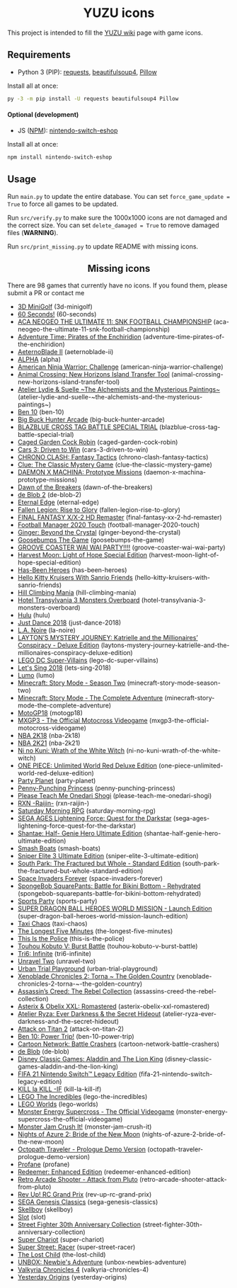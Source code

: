 <h1 align="center">YUZU icons</h1>

This project is intended to fill the [YUZU wiki](https://yuzu-emu.org/game/) page with game icons.


## Requirements

- Python 3 (PIP): [requests](https://pypi.org/project/requests/), [beautifulsoup4](https://pypi.org/project/beautifulsoup4/), [Pillow](https://pypi.org/project/Pillow/)

Install all at once:
```bash
py -3 -m pip install -U requests beautifulsoup4 Pillow
```


#### Optional (development)

- JS ([NPM](https://nodejs.org/en/download/ "Download Node.js")): [nintendo-switch-eshop](https://www.npmjs.com/package/nintendo-eshop-api)

Install all at once:
```bash
npm install nintendo-switch-eshop
```


## Usage

Run `main.py` to update the entire database. You can set `force_game_update = True` to force all games to be updated.

Run `src/verify.py` to make sure the 1000x1000 icons are not damaged and the correct size. You can set `delete_damaged = True` to remove damaged files (**WARNING**).

Run `src/print_missing.py` to update README with missing icons.


<!-- MISSING ICONS START -->
<h2 align="center">Missing icons</h2>

There are 98 games that currently have no icons. If you found them, please submit a PR or contact me

- [3D MiniGolf](https://yuzu-emu.org/game/3d-minigolf/) (3d-minigolf)
- [60 Seconds!](https://yuzu-emu.org/game/60-seconds/) (60-seconds)
- [ACA NEOGEO THE ULTIMATE 11: SNK FOOTBALL CHAMPIONSHIP](https://yuzu-emu.org/game/aca-neogeo-the-ultimate-11-snk-football-championship/) (aca-neogeo-the-ultimate-11-snk-football-championship)
- [Adventure Time: Pirates of the Enchiridion](https://yuzu-emu.org/game/adventure-time-pirates-of-the-enchiridion/) (adventure-time-pirates-of-the-enchiridion)
- [AeternoBlade II](https://yuzu-emu.org/game/aeternoblade-ii/) (aeternoblade-ii)
- [ALPHA](https://yuzu-emu.org/game/alpha/) (alpha)
- [American Ninja Warrior: Challenge](https://yuzu-emu.org/game/american-ninja-warrior-challenge/) (american-ninja-warrior-challenge)
- [Animal Crossing: New Horizons Island Transfer Tool](https://yuzu-emu.org/game/animal-crossing-new-horizons-island-transfer-tool/) (animal-crossing-new-horizons-island-transfer-tool)
- [Atelier Lydie & Suelle \~The Alchemists and the Mysterious Paintings\~](https://yuzu-emu.org/game/atelier-lydie-and-suelle-\~the-alchemists-and-the-mysterious-paintings\~/) (atelier-lydie-and-suelle-\~the-alchemists-and-the-mysterious-paintings\~)
- [Ben 10](https://yuzu-emu.org/game/ben-10/) (ben-10)
- [Big Buck Hunter Arcade](https://yuzu-emu.org/game/big-buck-hunter-arcade/) (big-buck-hunter-arcade)
- [BLAZBLUE CROSS TAG BATTLE SPECIAL TRIAL](https://yuzu-emu.org/game/blazblue-cross-tag-battle-special-trial/) (blazblue-cross-tag-battle-special-trial)
- [Caged Garden Cock Robin](https://yuzu-emu.org/game/caged-garden-cock-robin/) (caged-garden-cock-robin)
- [Cars 3: Driven to Win](https://yuzu-emu.org/game/cars-3-driven-to-win/) (cars-3-driven-to-win)
- [CHRONO CLASH: Fantasy Tactics](https://yuzu-emu.org/game/chrono-clash-fantasy-tactics/) (chrono-clash-fantasy-tactics)
- [Clue: The Classic Mystery Game](https://yuzu-emu.org/game/clue-the-classic-mystery-game/) (clue-the-classic-mystery-game)
- [DAEMON X MACHINA: Prototype Missions](https://yuzu-emu.org/game/daemon-x-machina-prototype-missions/) (daemon-x-machina-prototype-missions)
- [Dawn of the Breakers](https://yuzu-emu.org/game/dawn-of-the-breakers/) (dawn-of-the-breakers)
- [de Blob 2](https://yuzu-emu.org/game/de-blob-2/) (de-blob-2)
- [Eternal Edge](https://yuzu-emu.org/game/eternal-edge/) (eternal-edge)
- [Fallen Legion: Rise to Glory](https://yuzu-emu.org/game/fallen-legion-rise-to-glory/) (fallen-legion-rise-to-glory)
- [FINAL FANTASY X/X-2 HD Remaster](https://yuzu-emu.org/game/final-fantasy-xx-2-hd-remaster/) (final-fantasy-xx-2-hd-remaster)
- [Football Manager 2020 Touch](https://yuzu-emu.org/game/football-manager-2020-touch/) (football-manager-2020-touch)
- [Ginger: Beyond the Crystal](https://yuzu-emu.org/game/ginger-beyond-the-crystal/) (ginger-beyond-the-crystal)
- [Goosebumps The Game](https://yuzu-emu.org/game/goosebumps-the-game/) (goosebumps-the-game)
- [GROOVE COASTER WAI WAI PARTY!!!!](https://yuzu-emu.org/game/groove-coaster-wai-wai-party/) (groove-coaster-wai-wai-party)
- [Harvest Moon: Light of Hope Special Edition](https://yuzu-emu.org/game/harvest-moon-light-of-hope-special-edition/) (harvest-moon-light-of-hope-special-edition)
- [Has-Been Heroes](https://yuzu-emu.org/game/has-been-heroes/) (has-been-heroes)
- [Hello Kitty Kruisers With Sanrio Friends](https://yuzu-emu.org/game/hello-kitty-kruisers-with-sanrio-friends/) (hello-kitty-kruisers-with-sanrio-friends)
- [Hill Climbing Mania](https://yuzu-emu.org/game/hill-climbing-mania/) (hill-climbing-mania)
- [Hotel Transylvania 3 Monsters Overboard](https://yuzu-emu.org/game/hotel-transylvania-3-monsters-overboard/) (hotel-transylvania-3-monsters-overboard)
- [Hulu](https://yuzu-emu.org/game/hulu/) (hulu)
- [Just Dance 2018](https://yuzu-emu.org/game/just-dance-2018/) (just-dance-2018)
- [L.A. Noire](https://yuzu-emu.org/game/la-noire/) (la-noire)
- [LAYTON’S MYSTERY JOURNEY: Katrielle and the Millionaires’ Conspiracy - Deluxe Edition](https://yuzu-emu.org/game/laytons-mystery-journey-katrielle-and-the-millionaires-conspiracy-deluxe-edition/) (laytons-mystery-journey-katrielle-and-the-millionaires-conspiracy-deluxe-edition)
- [LEGO DC Super-Villains](https://yuzu-emu.org/game/lego-dc-super-villains/) (lego-dc-super-villains)
- [Let's Sing 2018](https://yuzu-emu.org/game/lets-sing-2018/) (lets-sing-2018)
- [Lumo](https://yuzu-emu.org/game/lumo/) (lumo)
- [Minecraft: Story Mode - Season Two](https://yuzu-emu.org/game/minecraft-story-mode-season-two/) (minecraft-story-mode-season-two)
- [Minecraft: Story Mode - The Complete Adventure](https://yuzu-emu.org/game/minecraft-story-mode-the-complete-adventure/) (minecraft-story-mode-the-complete-adventure)
- [MotoGP18](https://yuzu-emu.org/game/motogp18/) (motogp18)
- [MXGP3 - The Official Motocross Videogame](https://yuzu-emu.org/game/mxgp3-the-official-motocross-videogame/) (mxgp3-the-official-motocross-videogame)
- [NBA 2K18](https://yuzu-emu.org/game/nba-2k18/) (nba-2k18)
- [NBA 2K21](https://yuzu-emu.org/game/nba-2k21/) (nba-2k21)
- [Ni no Kuni: Wrath of the White Witch](https://yuzu-emu.org/game/ni-no-kuni-wrath-of-the-white-witch/) (ni-no-kuni-wrath-of-the-white-witch)
- [ONE PIECE: Unlimited World Red Deluxe Edition](https://yuzu-emu.org/game/one-piece-unlimited-world-red-deluxe-edition/) (one-piece-unlimited-world-red-deluxe-edition)
- [Party Planet](https://yuzu-emu.org/game/party-planet/) (party-planet)
- [Penny-Punching Princess](https://yuzu-emu.org/game/penny-punching-princess/) (penny-punching-princess)
- [Please Teach Me Onedari Shogi](https://yuzu-emu.org/game/please-teach-me-onedari-shogi/) (please-teach-me-onedari-shogi)
- [RXN -Raijin-](https://yuzu-emu.org/game/rxn-raijin-/) (rxn-raijin-)
- [Saturday Morning RPG](https://yuzu-emu.org/game/saturday-morning-rpg/) (saturday-morning-rpg)
- [SEGA AGES Lightening Force: Quest for the Darkstar](https://yuzu-emu.org/game/sega-ages-lightening-force-quest-for-the-darkstar/) (sega-ages-lightening-force-quest-for-the-darkstar)
- [Shantae: Half- Genie Hero Ultimate Edition](https://yuzu-emu.org/game/shantae-half-genie-hero-ultimate-edition/) (shantae-half-genie-hero-ultimate-edition)
- [Smash Boats](https://yuzu-emu.org/game/smash-boats/) (smash-boats)
- [Sniper Elite 3 Ultimate Edition](https://yuzu-emu.org/game/sniper-elite-3-ultimate-edition/) (sniper-elite-3-ultimate-edition)
- [South Park: The Fractured but Whole - Standard Edition](https://yuzu-emu.org/game/south-park-the-fractured-but-whole-standard-edition/) (south-park-the-fractured-but-whole-standard-edition)
- [Space Invaders Forever](https://yuzu-emu.org/game/space-invaders-forever/) (space-invaders-forever)
- [SpongeBob SquarePants: Battle for Bikini Bottom - Rehydrated](https://yuzu-emu.org/game/spongebob-squarepants-battle-for-bikini-bottom-rehydrated/) (spongebob-squarepants-battle-for-bikini-bottom-rehydrated)
- [Sports Party](https://yuzu-emu.org/game/sports-party/) (sports-party)
- [SUPER DRAGON BALL HEROES WORLD MISSION - Launch Edition](https://yuzu-emu.org/game/super-dragon-ball-heroes-world-mission-launch-edition/) (super-dragon-ball-heroes-world-mission-launch-edition)
- [Taxi Chaos](https://yuzu-emu.org/game/taxi-chaos/) (taxi-chaos)
- [The Longest Five Minutes](https://yuzu-emu.org/game/the-longest-five-minutes/) (the-longest-five-minutes)
- [This Is the Police](https://yuzu-emu.org/game/this-is-the-police/) (this-is-the-police)
- [Touhou Kobuto V: Burst Battle](https://yuzu-emu.org/game/touhou-kobuto-v-burst-battle/) (touhou-kobuto-v-burst-battle)
- [Tri6: Infinite](https://yuzu-emu.org/game/tri6-infinite/) (tri6-infinite)
- [Unravel Two](https://yuzu-emu.org/game/unravel-two/) (unravel-two)
- [Urban Trial Playground](https://yuzu-emu.org/game/urban-trial-playground/) (urban-trial-playground)
- [Xenoblade Chronicles 2: Torna \~ The Golden Country](https://yuzu-emu.org/game/xenoblade-chronicles-2-torna-\~-the-golden-country/) (xenoblade-chronicles-2-torna-\~-the-golden-country)
- [Assassin’s Creed: The Rebel Collection](https://yuzu-emu.org/game/assassins-creed-the-rebel-collection/) (assassins-creed-the-rebel-collection)
- [Asterix & Obelix XXL: Romastered](https://yuzu-emu.org/game/asterix-obelix-xxl-romastered/) (asterix-obelix-xxl-romastered)
- [Atelier Ryza: Ever Darkness & the Secret Hideout](https://yuzu-emu.org/game/atelier-ryza-ever-darkness-and-the-secret-hideout/) (atelier-ryza-ever-darkness-and-the-secret-hideout)
- [Attack on Titan 2](https://yuzu-emu.org/game/attack-on-titan-2/) (attack-on-titan-2)
- [Ben 10: Power Trip!](https://yuzu-emu.org/game/ben-10-power-trip/) (ben-10-power-trip)
- [Cartoon Network: Battle Crashers](https://yuzu-emu.org/game/cartoon-network-battle-crashers/) (cartoon-network-battle-crashers)
- [de Blob](https://yuzu-emu.org/game/de-blob/) (de-blob)
- [Disney Classic Games: Aladdin and The Lion King](https://yuzu-emu.org/game/disney-classic-games-aladdin-and-the-lion-king/) (disney-classic-games-aladdin-and-the-lion-king)
- [FIFA 21 Nintendo Switch™ Legacy Edition](https://yuzu-emu.org/game/fifa-21-nintendo-switch-legacy-edition/) (fifa-21-nintendo-switch-legacy-edition)
- [KILL la KILL -IF](https://yuzu-emu.org/game/kill-la-kill-if/) (kill-la-kill-if)
- [LEGO The Incredibles](https://yuzu-emu.org/game/lego-the-incredibles/) (lego-the-incredibles)
- [LEGO Worlds](https://yuzu-emu.org/game/lego-worlds/) (lego-worlds)
- [Monster Energy Supercross - The Official Videogame](https://yuzu-emu.org/game/monster-energy-supercross-the-official-videogame/) (monster-energy-supercross-the-official-videogame)
- [Monster Jam Crush It!](https://yuzu-emu.org/game/monster-jam-crush-it/) (monster-jam-crush-it)
- [Nights of Azure 2: Bride of the New Moon](https://yuzu-emu.org/game/nights-of-azure-2-bride-of-the-new-moon/) (nights-of-azure-2-bride-of-the-new-moon)
- [Octopath Traveler - Prologue Demo Version](https://yuzu-emu.org/game/octopath-traveler-prologue-demo-version/) (octopath-traveler-prologue-demo-version)
- [Profane](https://yuzu-emu.org/game/profane/) (profane)
- [Redeemer: Enhanced Edition](https://yuzu-emu.org/game/redeemer-enhanced-edition/) (redeemer-enhanced-edition)
- [Retro Arcade Shooter - Attack from Pluto](https://yuzu-emu.org/game/retro-arcade-shooter-attack-from-pluto/) (retro-arcade-shooter-attack-from-pluto)
- [Rev Up! RC Grand Prix](https://yuzu-emu.org/game/rev-up-rc-grand-prix/) (rev-up-rc-grand-prix)
- [SEGA Genesis Classics](https://yuzu-emu.org/game/sega-genesis-classics/) (sega-genesis-classics)
- [Skellboy](https://yuzu-emu.org/game/skellboy/) (skellboy)
- [Slot](https://yuzu-emu.org/game/slot/) (slot)
- [Street Fighter 30th Anniversary Collection](https://yuzu-emu.org/game/street-fighter-30th-anniversary-collection/) (street-fighter-30th-anniversary-collection)
- [Super Chariot](https://yuzu-emu.org/game/super-chariot/) (super-chariot)
- [Super Street: Racer](https://yuzu-emu.org/game/super-street-racer/) (super-street-racer)
- [The Lost Child](https://yuzu-emu.org/game/the-lost-child/) (the-lost-child)
- [UNBOX: Newbie's Adventure](https://yuzu-emu.org/game/unbox-newbies-adventure/) (unbox-newbies-adventure)
- [Valkyria Chronicles 4](https://yuzu-emu.org/game/valkyria-chronicles-4/) (valkyria-chronicles-4)
- [Yesterday Origins](https://yuzu-emu.org/game/yesterday-origins/) (yesterday-origins)
<!-- MISSING ICONS END -->
